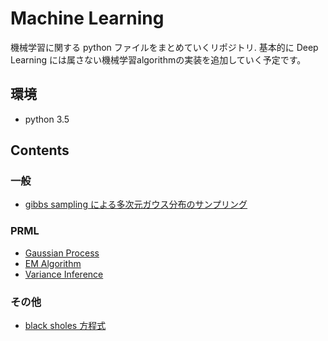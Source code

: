 # Machine Learning

機械学習に関する python ファイルをまとめていくリポジトリ.
基本的に Deep Learning には属さない機械学習algorithmの実装を追加していく予定です。

## 環境

* python 3.5

## Contents

### 一般

* [gibbs sampling による多次元ガウス分布のサンプリング](gibbs_sampling.py)

### PRML

* [Gaussian Process](./prml/em_algorithm.py)
* [EM Algorithm](./prml/6-4_gaussian-process.py)
* [Variance Inference](./prml/variance_inference.py)

### その他

* [black sholes 方程式](black_sholes.py)
